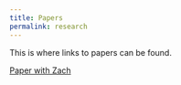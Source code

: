 ```yaml
---
title: Papers
permalink: research
---
```


This is where links to papers can be found.


[Paper with Zach](/papers/Contextualizing_elasticities_for_policy_making_Capital_gains.pdf)
